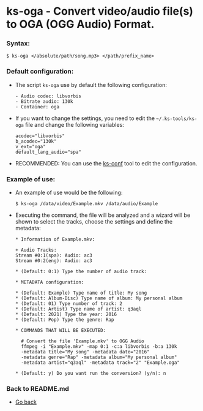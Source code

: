 ks-oga - Convert video/audio file(s) to OGA (OGG Audio) Format.
===============================================================

### Syntax:

```shell
$ ks-oga </absolute/path/song.mp3> </path/prefix_name>
```

### Default configuration:

  * The script `ks-oga` use by default the following configuration:
  
    ```shell
    - Audio codec: libvorbis
    - Bitrate audio: 130k
    - Container: oga
    ````
    
  * If you want to change the settings, you need to edit the `~/.ks-tools/ks-oga` file and change the following variables:

    ```shell
    acodec="libvorbis"
    b_acodec="130k"
    v_ext="oga"
    default_lang_audio="spa"
    ````

  * RECOMMENDED: You can use the [ks-conf](https://github.com/q3aql/ks-tools/blob/main/doc/ks-conf.md) tool to edit the configuration.

### Example of use:

  * An example of use would be the following:
    
    ```shell
    $ ks-oga /data/video/Example.mkv /data/audio/Example
    ````
    
  * Executing the command, the file will be analyzed and a wizard will be shown to select the tracks, choose the settings and define the metadata:

    ```shell
    * Information of Example.mkv:

    + Audio Tracks:
    Stream #0:1(spa): Audio: ac3
    Stream #0:2(eng): Audio: ac3

    * (Default: 0:1) Type the number of audio track: 

    * METADATA configuration:

    * (Default: Example) Type name of title: My song
    * (Default: Album-Disc) Type name of album: My personal album
    * (Default: 01) Type number of track: 2
    * (Default: Artist) Type name of artist: q3aql
    * (Default: 2021) Type the year: 2016
    * (Default: Pop) Type the genre: Rap

    * COMMANDS THAT WILL BE EXECUTED:

      # Convert the file 'Example.mkv' to OGG Audio
      ffmpeg -i "Example.mkv" -map 0:1 -c:a libvorbis -b:a 130k 
      -metadata title="My song" -metadata date="2016" 
      -metadata genre="Rap" -metadata album="My personal album" 
      -metadata artist="q3aql" -metadata track="2" "Example.oga"

    * (Default: y) Do you want run the conversion? (y/n): n
    ````
    
### Back to README.md
    
* [Go back](https://github.com/q3aql/ks-tools/blob/main/README.md)
  
